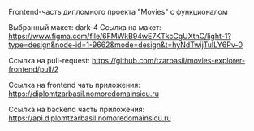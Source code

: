 

Frontend-часть дипломного проекта "Movies" с функционалом

Выбранный макет: dark-4
 Ссылка на макет: https://www.figma.com/file/6FMWkB94wE7KTkcCgUXtnC/light-1?type=design&node-id=1-9662&mode=design&t=hyNdTwijTuILY6Pv-0

Ссылка на pull-request: https://github.com/tzarbasil/movies-explorer-frontend/pull/2

Ссылка на frontend чать приложения: https://diplomtzarbasil.nomoredomainsicu.ru

Ссылка на backend часть приложения: https://api.diplomtzarbasil.nomoredomainsicu.ru

